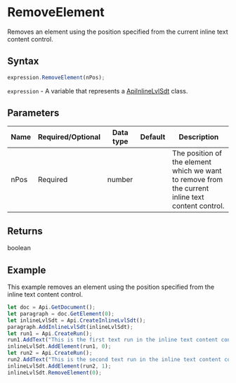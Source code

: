 # RemoveElement

Removes an element using the position specified from the current inline text content control.

## Syntax

```javascript
expression.RemoveElement(nPos);
```

`expression` - A variable that represents a [ApiInlineLvlSdt](../ApiInlineLvlSdt.md) class.

## Parameters

| **Name** | **Required/Optional** | **Data type** | **Default** | **Description** |
| ------------- | ------------- | ------------- | ------------- | ------------- |
| nPos | Required | number |  | The position of the element which we want to remove from the current inline text content control. |

## Returns

boolean

## Example

This example removes an element using the position specified from the inline text content control.

```javascript editor-docx
let doc = Api.GetDocument();
let paragraph = doc.GetElement(0);
let inlineLvlSdt = Api.CreateInlineLvlSdt();
paragraph.AddInlineLvlSdt(inlineLvlSdt);
let run1 = Api.CreateRun();
run1.AddText("This is the first text run in the inline text content control.");
inlineLvlSdt.AddElement(run1, 0);
let run2 = Api.CreateRun();
run2.AddText("This is the second text run in the inline text content control. The first text run was removed.");
inlineLvlSdt.AddElement(run2, 1);
inlineLvlSdt.RemoveElement(0);
```
